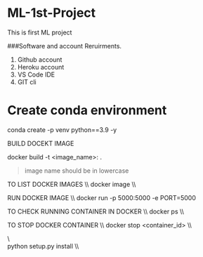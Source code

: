 # ML-1st-Project
This is first ML project

###Software and account Reruirments.

1. Github account
2. Heroku account
3. VS Code IDE
4. GIT cli

# Create conda environment

conda create -p venv python==3.9 -y


BUILD DOCEKT IMAGE

docker build -t <image_name>:<tagname> .

>image name should be in lowercase

TO LIST DOCKER IMAGES
\\\ docker image \\\

RUN DOCKER IMAGE
\\\ docker run -p 5000:5000 -e PORT=5000

TO CHECK RUNNING CONTAINER IN DOCKER
\\\ docker ps \\\

 TO STOP DOCKER CONTAINER
 \\\  docker stop <container_id> \\\
 

 \\\
 python setup.py install
 \\\